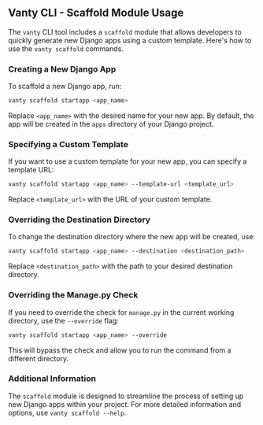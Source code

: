## Vanty CLI - Scaffold Module Usage

The `vanty` CLI tool includes a `scaffold` module that allows developers to quickly generate new Django apps using a custom template. Here's how to use the `vanty scaffold` commands.

### Creating a New Django App

To scaffold a new Django app, run:

```bash
vanty scaffold startapp <app_name>
```

Replace `<app_name>` with the desired name for your new app. By default, the app will be created in the `apps` directory of your Django project.

### Specifying a Custom Template

If you want to use a custom template for your new app, you can specify a template URL:

```bash
vanty scaffold startapp <app_name> --template-url <template_url>
```

Replace `<template_url>` with the URL of your custom template.

### Overriding the Destination Directory

To change the destination directory where the new app will be created, use:

```bash
vanty scaffold startapp <app_name> --destination <destination_path>
```

Replace `<destination_path>` with the path to your desired destination directory.

### Overriding the Manage.py Check

If you need to override the check for `manage.py` in the current working directory, use the `--override` flag:

```bash
vanty scaffold startapp <app_name> --override
```

This will bypass the check and allow you to run the command from a different directory.

### Additional Information

The `scaffold` module is designed to streamline the process of setting up new Django apps within your project. For more detailed information and options, use `vanty scaffold --help`.
